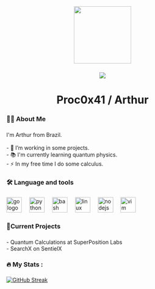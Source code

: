 <div align="center">
  <img height="150" src="https://encrypted-tbn0.gstatic.com/images?q=tbn:ANd9GcR8QCl_niWR-XE7VULESNQRgryVQirRwX-04A&s"  />
</div>

###

<div align="center">
  <img src="https://visitor-badge.laobi.icu/badge?page_id=proc0x41.proc0x41&"  />
</div>

###

<h1 align="center">Proc0x41 / Arthur</h1>

###

<h3 align="left">👩‍💻  About Me</h3>

###

<p align="left">I'm Arthur from Brazil.<br><br>- 🔭 I’m working in some projects.<br>- 📚 I'm currently learning quantum physics.<br>- ⚡ In my free time I do some calculus.</p>

###

<h3 align="left">🛠 Language and tools</h3>

###

<div align="left">
  <img src="https://cdn.jsdelivr.net/gh/devicons/devicon/icons/go/go-original-wordmark.svg" height="40" alt="go logo"  />
  <img width="12" />
  <img src="https://cdn.jsdelivr.net/gh/devicons/devicon/icons/python/python-original.svg" height="40" alt="python logo"  />
  <img width="12" />
  <img src="https://cdn.jsdelivr.net/gh/devicons/devicon/icons/bash/bash-original.svg" height="40" alt="bash logo"  />
  <img width="12" />
  <img src="https://cdn.jsdelivr.net/gh/devicons/devicon/icons/linux/linux-original.svg" height="40" alt="linux logo"  />
  <img width="12" />
  <img src="https://cdn.jsdelivr.net/gh/devicons/devicon/icons/nodejs/nodejs-original.svg" height="40" alt="nodejs logo"  />
  <img width="12" />
  <img src="https://cdn.jsdelivr.net/gh/devicons/devicon/icons/vim/vim-original.svg" height="40" alt="vim logo"  />
</div>

###

<h3 align="left">🔨Current Projects</h3>

###

<p align="left">- Quantum Calculations at SuperPosition Labs<br>- SearchX on SentielX</p>

###

<h3 align="left">🔥   My Stats :</h3>

###

<a href="https://git.io/streak-stats"><img src="https://github-readme-streak-stats.herokuapp.com?user=proc0x41&theme=dark" alt="GitHub Streak" /></a>

###
